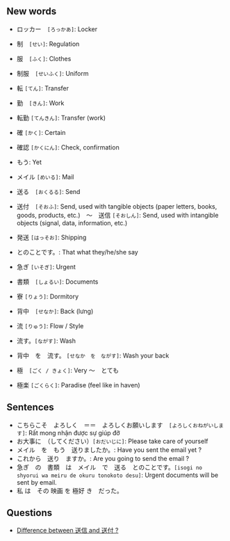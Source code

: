 ## New words
* ロッカー　`[ろっかあ]`: Locker
* 制　`[せい]`: Regulation
* 服　`[ふく]`: Clothes
* 制服　`[せいふく]`: Uniform

* 転 `[てん]`: Transfer
* 勤　`[きん]`: Work
* 転勤 `[てんきん]`: Transfer (work)

* 確 `[かく]`: Certain
* 確認 `[かくにん]`: Check, confirmation

* もう: Yet
* メイル `[めいる]`: Mail

* 送る　`[おくるる]`: Send
* 送付　`[そおふ]`: Send, used with tangible objects (paper letters, books, goods, products, etc.)　〜　送信 `[そおしん]`: Send, used with intangible objects (signal, data, information, etc.)
* 発送 `[はっそお]`: Shipping

* とのことです。: That what they/he/she say

* 急ぎ `[いそぎ]`: Urgent
* 書類　`[しょるい]`: Documents

* 寮 `[りょう]`: Dormitory

* 背中　`[せなか]`: Back (lưng)
* 流 `[りゅう]`: Flow / Style
* 流す。`[ながす]`: Wash
* 背中　を　流す。 `[せなか　を　ながす]`: Wash your back

* 極　`[ごく / きょく]`: Very 〜　とても
* 極楽 `[ごくらく]`: Paradise (feel like in haven)


## Sentences
* こちらこそ　よろしく　＝＝　よろしくお願いします　`[よろしくおねがいします]`: Rất mong nhận được sự giúp đỡ
* お大事に　（してください）`[おだいじに]`: Please take care of yourself
* メイル　を　もう　送りましたか。: Have you sent the email yet ?
* これから　送り　ますか。: Are you going to send the email ?
* 急ぎ　の　書類　は　メイル　で　送る　とのことです。`[isogi no shyorui wa meiru de okuru tonokoto desu]`: Urgent documents will be sent by email.
* 私  は　その  映画  を  極好  き　だった。

## Questions
* [Difference between 送信 and 送付 ?](https://japanese.stackexchange.com/questions/96198/difference-between-%E9%80%81%E4%BF%A1-and-%E9%80%81%E4%BB%98)